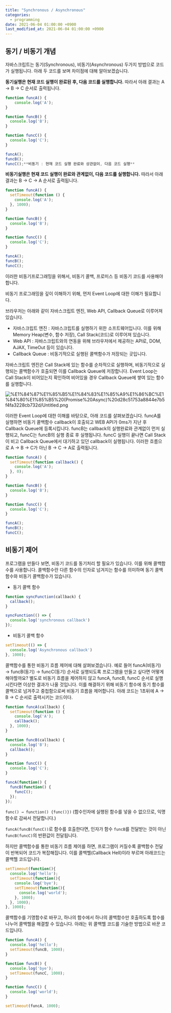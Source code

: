 ```yaml
---
title: "Synchronous / Asynchronous"
categories: 
  - programming
date: 2021-06-04 01:00:00 +0900
last_modified_at: 2021-06-04 01:00:00 +0900
---
```


## 동기 / 비동기 개념

자바스크립트는 동기(Synchronous), 비동기(Asynchronous) 두가지 방법으로 코드가 실행됩니다. 아래 두 코드를 보며 차이점에 대해 알아보겠습니다.

**동기실행은 현재 코드 실행이 완료된 후, 다음 코드를 실행합니다.** 따라서 아래 결과는 A → B → C 순서로 출력됩니다.

```jsx
function funcA() {
    console.log('A');
}

function funcB() {
  console.log('B');
}

function funcC() {
  console.log('C');
}

funcA();
funcB();
funcC();**비동기 : 현재 코드 실행 완료와 상관없이, 다음 코드 실행**
```

**비동기실행은 현재 코드 실행이 완료와 관계없이, 다음 코드를 실행합니다.** 따라서 아래 결과는 B → C → A 순서로 출력됩니다.

```jsx
function funcA() {
  setTimeout(function () {
    console.log('A');
  }, 1000);
}

function funcB() {
  console.log('B');
}

function funcC() {
  console.log('C');
}

funcA();
funcB();
funcC();
```

이러한 비동기프로그래밍을 위해서, 비동기 콜백, 프로미스 등 비동기 코드를 사용해야 합니다.

비동기 프로그래밍을 깊이 이해하기 위해, 먼저 Event Loop에 대한 이해가 필요합니다.

브라우저는 아래와 같이 자바스크립트 엔진, Web API, Callback Queue로 이루어져 있습니다.

- 자바스크립트 엔진 : 자바스크립트를 실행하기 위한 소프트웨어입니다. 이를 위해 Memory Heap(변수, 함수 저장), Call Stack(코드)로 이루어져 있습니다.
- Web API : 자바스크립트와의 연동을 위해 브라우저에서 제공하는 API로, DOM, AJAX, TimeOut 등이 있습니다.
- Callback Queue : 비동기적으로 실행된 콜백함수가 저장되는 곳입니다.

자바스크립트 엔진은 Call Stack에 있는 함수를 순차적으로 실행하며, 비동기적으로 실행되는 콜백함수가 호출되면 이를 Callback Queue에 저장합니다. Event Loop는 Call Stack이 비어있는지 확인하여 비어있을 경우 Callback Queue에 쌓여 있는 함수를 실행합니다.

[](http://latentflip.com/loupe/?code=JC5vbignYnV0dG9uJywgJ2NsaWNrJywgZnVuY3Rpb24gb25DbGljaygpIHsKICAgIHNldFRpbWVvdXQoZnVuY3Rpb24gdGltZXIoKSB7CiAgICAgICAgY29uc29sZS5sb2coJ1lvdSBjbGlja2VkIHRoZSBidXR0b24hJyk7ICAgIAogICAgfSwgMjAwMCk7Cn0pOwoKY29uc29sZS5sb2coIkhpISIpOwoKc2V0VGltZW91dChmdW5jdGlvbiB0aW1lb3V0KCkgewogICAgY29uc29sZS5sb2coIkNsaWNrIHRoZSBidXR0b24hIik7Cn0sIDUwMDApOwoKY29uc29sZS5sb2coIldlbGNvbWUgdG8gbG91cGUuIik7!!!PGJ1dHRvbj5DbGljayBtZSE8L2J1dHRvbj4%3D)

![%E1%84%87%E1%85%B5%E1%84%83%E1%85%A9%E1%86%BC%E1%84%80%E1%85%B5%20(Promise%20Async)%20d28c51753a8844e7b5f4fa3228cb732d/Untitled.png](%E1%84%87%E1%85%B5%E1%84%83%E1%85%A9%E1%86%BC%E1%84%80%E1%85%B5%20(Promise%20Async)%20d28c51753a8844e7b5f4fa3228cb732d/Untitled.png)

이러한 Event Loop에 대한 이해를 바탕으로, 아래 코드를 살펴보겠습니다. funcA를 실행하면 비동기 콜백함수 callback이 호출되고 WEB API가 0ms가 지난 후 Callback Queue에 등록시킵니다. funcB는 callback의 실행완료와 관계없이 먼저 실행되고, funcC는 funcB의 실행 종료 후 실행됩니다. funcC 실행이 끝나면 Call Stack이 비고 Callback Queue에서 대기하고 있던 callback이 실행됩니다. 이러한 흐름으로 A → B → C가 아닌 B → C → A로 출력됩니다.

```jsx
function funcA() {
  setTimeout(function callback() {
    console.log('A');
  }, 0);
}

function funcB() {
  console.log('B');
}

function funcC() {
  console.log('C');
}

funcA();
funcB();
funcC();
```

## 비동기 제어

프로그램을 만들다 보면, 비동기 코드를 동기처리 할 필요가 있습니다. 이를 위해 콜백함수를 사용합니다. 콜백함수란 다른 함수의 인자로 넘겨지는 함수를 의미하며 동기 콜백함수와 비동기 콜백함수가 있습니다.

- 동기 콜백 함수

```jsx
function syncFunction(callback) {
  callback();
}

syncFunction(() => {
  console.log('synchronous callback')
});
```

- 비동기 콜백 함수

```jsx
setTimeout(() => {
  console.log('Asynchronous callback')
}, 1000);
```

콜백함수를 통한 비동기 흐름 제어에 대해 살펴보겠습니다. 예로 들어 funcA(비동기) → funcB(동기) → funcC(동기) 순서로 실행되도록 프로그램을 만들고 싶다면 어떻게 해야할까요? 별도로 비동기 흐름을 제어하지 않고 funcA, funcB, funcC 순서로 실행시킨다면 이상한 결과가 나올 것입니다. 이를 해결하기 위해 비동기 함수에 동기 함수를 콜백으로 넘겨주고 중첩함으로써 비동기 흐름을 제어합니다. 아래 코드는 1초뒤에 A → B → C 순서로 출력시키는 코드이다.

```jsx
function funcA(callback) {
  setTimeout(function () {
    console.log('A');
    callback();
  }, 1000);
}

function funcB(callback) {
  console.log('B');
  callback();
}

function funcC() {
  console.log('C');
}

funcA(function() {
  funcB(function() {
    funcC();
  });
});
```

`func() → function() {func()})` (함수인자에 실행된 함수를 넣을 수 없으므로, 익명함수로 감싸서 전달합니다.)

`funcA(funcB(funcC))`로 함수를 호출한다면, 인자가 함수 `funcB`를 전달받는 것이 아닌 `funcB(funcC)`의 반환값이 전달됩니다.

하지만 콜백함수를 통한 비동기 흐름 제어를 하면, 프로그램이 커질수록  콜백함수 전달이 반복되어 코드가 복잡해집니다. 이를 콜백헬(Callback Hell)이라 부르며 아래코드는 콜백헬 코드입니다. 

```jsx
setTimeout(function(){
  console.log('hello');
  setTimeout(function(){
    console.log('bye');
    setTimeout(function(){
      console.log('world');
    }, 1000);
  }, 1000);
}, 1000);
```

콜백함수를 기명함수로 바꾸고, 하나의 함수에서 하나의 콜백함수만 호출하도록 함수를 나누어 콜백헬을 해결할 수 있습니다. 아래는 위 콜백헬 코드를 기술한 방법으로 바꾼 코드입니다.

```jsx
function funcA() {
  console.log('hello');
  setTimeout(funcB, 1000);
}

function funcB() {
  console.log('bye');
  setTimeout(funcC, 1000);
}

function funcC() {
  console.log('world');
}

setTimeout(funcA, 1000);
```
